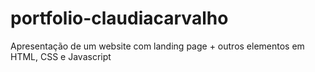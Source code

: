 # portfolio-claudiacarvalho
Apresentação de um website com landing page + outros elementos em HTML, CSS e Javascript

